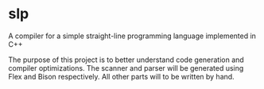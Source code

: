 # slp
A compiler for a simple straight-line programming language implemented in C++

The purpose of this project is to better understand code generation and compiler optimizations. The scanner and parser will be generated using Flex and Bison respectively. All other parts will to be written by hand.
